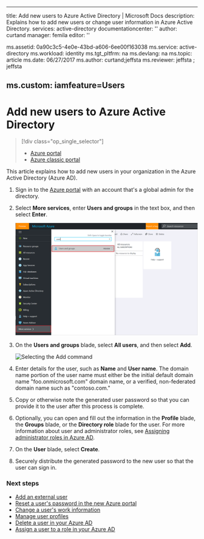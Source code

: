 ﻿---

title: Add new users to Azure Active Directory | Microsoft Docs
description: Explains how to add new users or change user information in Azure Active Directory.
services: active-directory
documentationcenter: ''
author: curtand
manager: femila
editor: ''

ms.assetid: 0a90c3c5-4e0e-43bd-a606-6ee00f163038
ms.service: active-directory
ms.workload: identity
ms.tgt_pltfrm: na
ms.devlang: na
ms.topic: article
ms.date: 06/27/2017
ms.author: curtand;jeffsta
ms.reviewer: jeffsta
; jeffsta

ms.custom: iamfeature=Users
---
# Add new users to Azure Active Directory
> [!div class="op_single_selector"]
> * [Azure portal](active-directory-users-create-azure-portal.md)
> * [Azure classic portal](active-directory-create-users.md)
>
>

This article explains how to add new users in your organization in the Azure Active Directory (Azure AD). 

1. Sign in to the [Azure portal](https://portal.azure.com) with an account that's a global admin for the directory.
2. Select **More services**, enter **Users and groups** in the text box, and then select **Enter**.

   ![Opening users and groups](./media/active-directory-users-create-azure-portal/create-users-user-management.png)
3. On the **Users and groups** blade, select **All users**, and then select **Add**.

   ![Selecting the Add command](./media/active-directory-users-create-azure-portal/create-users-add-command.png)
4. Enter details for the user, such as **Name** and **User name**. The domain name portion of the user name must either be the initial default domain name "foo.onmicrosoft.com" domain name, or a verified, non-federated domain name such as "contoso.com."
5. Copy or otherwise note the generated user password so that you can provide it to the user after this process is complete.
6. Optionally, you can open and fill out the information in the **Profile** blade, the **Groups** blade, or the **Directory role** blade for the user. For more information about user and administrator roles, see [Assigning administrator roles in Azure AD](active-directory-assign-admin-roles.md).
7. On the **User** blade, select **Create**.
8. Securely distribute the generated password to the new user so that the user can sign in.

### Next steps
* [Add an external user](active-directory-users-create-external-azure-portal.md)
* [Reset a user's password in the new Azure portal](active-directory-users-reset-password-azure-portal.md)
* [Change a user's work information](active-directory-users-work-info-azure-portal.md)
* [Manage user profiles](active-directory-users-profile-azure-portal.md)
* [Delete a user in your Azure AD](active-directory-users-delete-user-azure-portal.md)
* [Assign a user to a role in your Azure AD](active-directory-users-assign-role-azure-portal.md)
